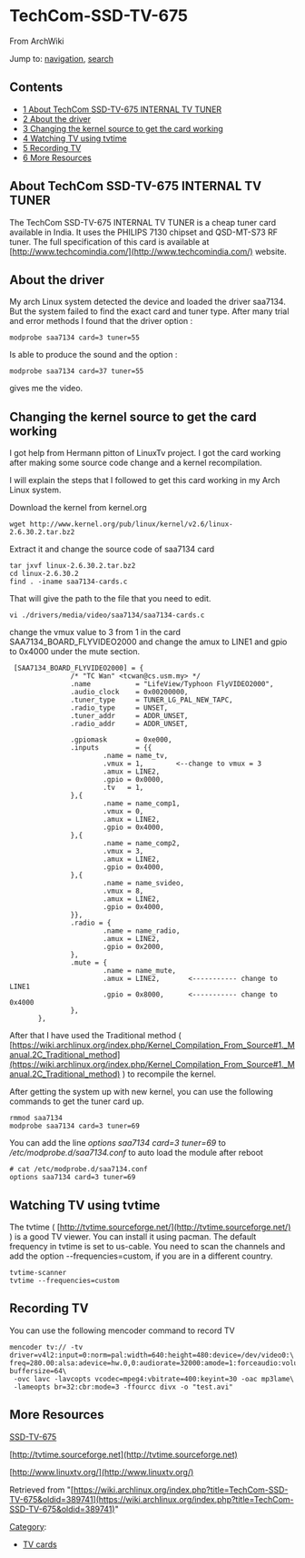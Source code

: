 # TechCom-SSD-TV-675

From ArchWiki

Jump to: [navigation](#column-one), [search](#searchInput)

## Contents

*   [1 About TechCom SSD-TV-675 INTERNAL TV TUNER](#About_TechCom_SSD-TV-675_INTERNAL_TV_TUNER)
*   [2 About the driver](#About_the_driver)
*   [3 Changing the kernel source to get the card working](#Changing_the_kernel_source_to_get_the_card_working)
*   [4 Watching TV using tvtime](#Watching_TV_using_tvtime)
*   [5 Recording TV](#Recording_TV)
*   [6 More Resources](#More_Resources)

## About TechCom SSD-TV-675 INTERNAL TV TUNER

The TechCom SSD-TV-675 INTERNAL TV TUNER is a cheap tuner card available in India. It uses the PHILIPS 7130 chipset and QSD-MT-S73 RF tuner. The full specification of this card is available at [http://www.techcomindia.com/](http://www.techcomindia.com/) website.

## About the driver

My arch Linux system detected the device and loaded the driver saa7134\. But the system failed to find the exact card and tuner type. After many trial and error methods I found that the driver option :

 `modprobe saa7134 card=3 tuner=55` 

Is able to produce the sound and the option :

 `modprobe saa7134 card=37 tuner=55` 

gives me the video.

## Changing the kernel source to get the card working

I got help from Hermann pitton of LinuxTv project. I got the card working after making some source code change and a kernel recompilation.

I will explain the steps that I followed to get this card working in my Arch Linux system.

Download the kernel from kernel.org

 `wget http://www.kernel.org/pub/linux/kernel/v2.6/linux-2.6.30.2.tar.bz2` 

Extract it and change the source code of saa7134 card

```
tar jxvf linux-2.6.30.2.tar.bz2
cd linux-2.6.30.2
find . -iname saa7134-cards.c

```

That will give the path to the file that you need to edit.

 `vi ./drivers/media/video/saa7134/saa7134-cards.c` 

change the vmux value to 3 from 1 in the card SAA7134_BOARD_FLYVIDEO2000 and change the amux to LINE1 and gpio to 0x4000 under the mute section.

```
 [SAA7134_BOARD_FLYVIDEO2000] = {
               /* "TC Wan" <tcwan@cs.usm.my> */
               .name           = "LifeView/Typhoon FlyVIDEO2000",
               .audio_clock    = 0x00200000,
               .tuner_type     = TUNER_LG_PAL_NEW_TAPC,
               .radio_type     = UNSET,
               .tuner_addr     = ADDR_UNSET,
               .radio_addr     = ADDR_UNSET,

               .gpiomask       = 0xe000,
               .inputs         = {{
                       .name = name_tv,
                       .vmux = 1,        <--change to vmux = 3
                       .amux = LINE2,
                       .gpio = 0x0000,
                       .tv   = 1,
               },{
                       .name = name_comp1,
                       .vmux = 0,
                       .amux = LINE2,
                       .gpio = 0x4000,
               },{
                       .name = name_comp2,
                       .vmux = 3,
                       .amux = LINE2,
                       .gpio = 0x4000,
               },{
                       .name = name_svideo,
                       .vmux = 8,
                       .amux = LINE2,
                       .gpio = 0x4000,
               }},
               .radio = {
                       .name = name_radio,
                       .amux = LINE2,
                       .gpio = 0x2000,
               },
               .mute = {
                       .name = name_mute,
                       .amux = LINE2,       <----------- change to LINE1
                       .gpio = 0x8000,      <----------- change to 0x4000
               },
       },

```

After that I have used the Traditional method ( [https://wiki.archlinux.org/index.php/Kernel_Compilation_From_Source#1._Manual.2C_Traditional_method](https://wiki.archlinux.org/index.php/Kernel_Compilation_From_Source#1._Manual.2C_Traditional_method) ) to recompile the kernel.

After getting the system up with new kernel, you can use the following commands to get the tuner card up.

```
rmmod saa7134
modprobe saa7134 card=3 tuner=69
```

You can add the line _options saa7134 card=3 tuner=69_ to _/etc/modprobe.d/saa7134.conf_ to auto load the module after reboot

```
# cat /etc/modprobe.d/saa7134.conf 
options saa7134 card=3 tuner=69

```

## Watching TV using tvtime

The tvtime ( [http://tvtime.sourceforge.net/](http://tvtime.sourceforge.net/) ) is a good TV viewer. You can install it using pacman. The default frequency in tvtime is set to us-cable. You need to scan the channels and add the option --frequencies=custom, if you are in a different country.

```
tvtime-scanner
tvtime --frequencies=custom
```

## Recording TV

You can use the following mencoder command to record TV

```
mencoder tv:// -tv driver=v4l2:input=0:norm=pal:width=640:height=480:device=/dev/video0:\
freq=280.00:alsa:adevice=hw.0,0:audiorate=32000:amode=1:forceaudio:volume=95 buffersize=64\
 -ovc lavc -lavcopts vcodec=mpeg4:vbitrate=400:keyint=30 -oac mp3lame\
 -lameopts br=32:cbr:mode=3 -ffourcc divx -o "test.avi" 
```

## More Resources

[SSD-TV-675](http://www.techcomindia.com/index.php?vaction=productdetail&navact=computer&prodid=501&catid=102)

[http://tvtime.sourceforge.net](http://tvtime.sourceforge.net)

[http://www.linuxtv.org/](http://www.linuxtv.org/)

Retrieved from "[https://wiki.archlinux.org/index.php?title=TechCom-SSD-TV-675&oldid=389741](https://wiki.archlinux.org/index.php?title=TechCom-SSD-TV-675&oldid=389741)"

[Category](/index.php/Special:Categories "Special:Categories"):

*   [TV cards](/index.php/Category:TV_cards "Category:TV cards")